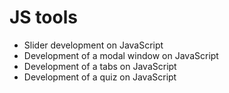 # JS tools

* Slider development on JavaScript
* Development of a modal window on JavaScript
* Development of a tabs on JavaScript
* Development of a quiz on JavaScript
